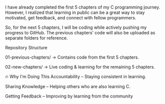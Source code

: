 I have already completed the first 5 chapters of my C programming journey. However, I realized that learning in public can be a great way to stay motivated, get feedback, and connect with fellow programmers.

So, for the next 5 chapters, I will be coding while actively pushing my progress to GitHub. The previous chapters’ code will also be uploaded as separate folders for reference.

Repository Structure

01-previous-chapters/ → Contains code from the first 5 chapters.

02-new-chapters/ → Live coding & learning for the remaining 5 chapters.

🔥 Why I'm Doing This Accountability – Staying consistent in learning.

Sharing Knowledge – Helping others who are also learning C.

Getting Feedback – Improving by learning from the community
